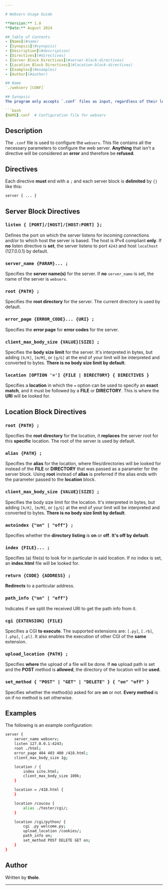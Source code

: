 ```yaml
---

# Webserv Usage Guide

**Version:** 1.0  
**Date:** August 2024

## Table of Contents
- [Name](#name)
- [Synopsis](#synopsis)
- [Description](#description)
- [Directives](#directives)
- [Server Block Directives](#server-block-directives)
- [Location Block Directives](#location-block-directives)
- [Examples](#examples)
- [Author](#author)

## Name
`./webserv [CONF]`

## Synopsis
The program only accepts `.conf` files as input, regardless of their location:

```bash
{NAME}.conf  # Configuration file for webserv
```

## Description
The `.conf` file is used to configure the `webserv`. This file contains all the necessary parameters to configure the web server. **Anything** that isn't a directive will be considered an **error** and therefore be **refused**.

## Directives
Each directive **must** end with a `;` and each server block is **delimited** by `{}` like this:

```bash
server { ... }
```

## Server Block Directives

### `listen { [PORT]/[HOST]/[HOST:PORT] };`
Defines the port on which the server listens for incoming connections and/or to which host the server is based. The host is IPv4 compliant **only**. If **no** listen directive is **set**, the server listens to port `4243` and host `localhost` (127.0.0.1) by default.

### `server_name {PARAM}... ;`
Specifies the **server name(s)** for the server. If **no** `server_name` is set, the name of the server is `webserv`.

### `root {PATH} ;`
Specifies the **root directory** for the server. The current directory is used by default.

### `error_page {ERROR_CODE}... {URI} ;`
Specifies the **error page** for **error codes** for the server.

### `client_max_body_size {VALUE}[SIZE] ;`
Specifies the **body size limit** for the server. It's interpreted in bytes, but adding `[k/K]`, `[m/M]`, or `[g/G]` at the end of your limit will be interpreted and converted to bytes. **There is no body size limit by default**.

### `location [OPTION '='] {FILE | DIRECTORY} { DIRECTIVES }`
Specifies a **location** in which the `=` option can be used to specify an **exact match**, and it must be followed by a **FILE** or **DIRECTORY**. This is where the **URI** will be looked for.

## Location Block Directives

### `root {PATH} ;`
Specifies the **root directory** for the location, it **replaces** the server root for this **specific** location. The root of the server is used by default.

### `alias {PATH} ;`
Specifies the **alias** for the location, where files/directories will be looked for instead of the **FILE** or **DIRECTORY** that was passed as a parameter for the server block. Using **root** instead of **alias** is preferred if the alias ends with the parameter passed to the **location** block.

### `client_max_body_size {VALUE}[SIZE] ;`
Specifies the body size limit for the location. It's interpreted in bytes, but adding `[k/K]`, `[m/M]`, or `[g/G]` at the end of your limit will be interpreted and converted to bytes. **There is no body size limit by default**.

### `autoindex {"on" | "off"} ;`
Specifies whether the **directory listing** is **on** or **off**. **It's off by default**.

### `index {FILE}... ;`
Specifies (a) file(s) to look for in particular in said location. If no index is set, an **index.html** file will be looked for.

### `return {CODE} {ADDRESS} ;`
**Redirects** to a particular address.

### `path_info {"on" | "off"}`
Indicates if we split the received URI to get the path info from it.

### `cgi {EXTENSION} {FILE}`
Specifies a CGI **to execute**. The supported extensions are: `[.py]`, `[.rb]`, `[.php]`, `[.pl]`. It also enables the execution of other CGI of the **same** extension.

### `upload_location {PATH} ;`
Specifies **where** the upload of a file will be done. If **no** upload path is set and the **POST** method is **allowed**, the directory of the location will be **used**.

### `set_method { "POST" | "GET" | "DELETE" } { "on" "off" }`
Specifies whether the method(s) asked for are **on** or not. **Every method** is on if no method is set otherwise.

## Examples
The following is an example configuration:

```bash
server {
    server_name webserv;
    listen 127.0.0.1:4243;
    root ./html;
    error_page 404 403 400 /418.html;
    client_max_body_size 1g;

    location / {
        index site.html;
        client_max_body_size 100k;
    }

    location = /418.html {
    }

    location /coucou {
        alias ./tester/cgi/;
    }

    location /cgi/python/ {            
        cgi .py welcome.py;        
        upload_location /cookies/;
        path_info on;
        set_method POST DELETE GET on;
    }
}
```

## Author
Written by **thole**.

---
```

